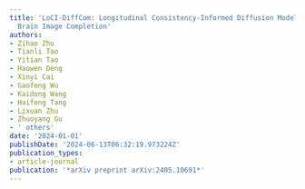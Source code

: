 ```yaml
---
title: 'LoCI-DiffCom: Longitudinal Consistency-Informed Diffusion Model for 3D Infant
  Brain Image Completion'
authors:
- Zihao Zhu
- Tianli Tao
- Yitian Tao
- Haowen Deng
- Xinyi Cai
- Gaofeng Wu
- Kaidong Wang
- Haifeng Tang
- Lixuan Zhu
- Zhuoyang Gu
- ' others'
date: '2024-01-01'
publishDate: '2024-06-13T06:32:19.973224Z'
publication_types:
- article-journal
publication: '*arXiv preprint arXiv:2405.10691*'
---
```

